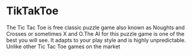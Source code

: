 # TikTakToe
The Tic Tac Toe is free classic puzzle game also known as Noughts and Crosses or sometimes X and O.The AI for this puzzle game is one of the best you will see. It adapts to your play style and is highly unpredictable. Unlike other Tic Tac Toe games on the market
